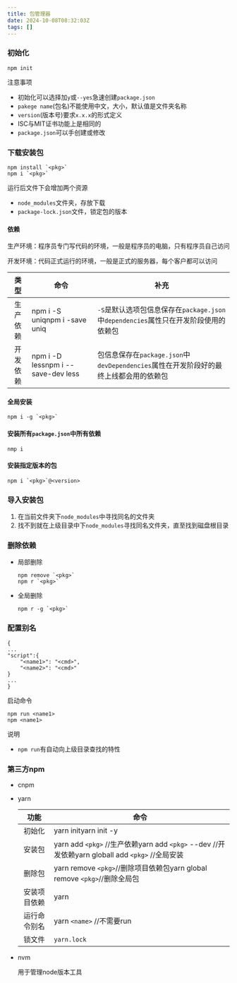 ```yaml
---
title: 包管理器
date: 2024-10-08T08:32:03Z
tags: []
---
```


### 初始化

```node
npm init
```

注意事项

* 初始化可以选择加`y`​或`--yes`​急速创建`package.json`​
* ​`pakege name`​(包名)不能使用中文，大小，默认值是文件夹名称
* ​`version`​(版本号)要求`x.x.x`​的形式定义
* ISC与MIT证书功能上是相同的
* ​`package.json`​可以手创建或修改

### 下载安装包

```node
npm install `<pkg>`
npm i `<pkg>`
```

运行后文件下会增加两个资源

* ​`node_modules`​文件夹，存放下载
* ​`package-lock.json`​文件，锁定包的版本

#### 依赖

生产环境：程序员专门写代码的环境，一般是程序员的电脑，只有程序员自己访问

开发环境：代码正式运行的环境，一般是正式的服务器，每个客户都可以访问

|类型|命令|补充|
| :--------: | --------------------------------------| ------------------------------------------------------------------|
|生产依赖|npm i -S uniqnpm i -save uniq|​`-S`​是默认选项包信息保存在`package.json`​中`dependencies`​属性只在开发阶段使用的依赖包|
|开发依赖|npm i -D lessnpm i --save-dev less|包信息保存在`package.json`​中`devDependencies`​属性在开发阶段好的最终上线都会用的依赖包|

#### 全局安装

```node
npm i -g `<pkg>`
```

#### 安装所有`package.json`​中所有依赖

```node
nmp i
```

#### 安装指定版本的包

```node
npm i `<pkg>`@<version>
```

### 导入安装包

1. 在当前文件夹下`node_modules`​中寻找同名的文件夹
2. 找不到就在上级目录中下`node_modules`​寻找同名文件夹，直至找到磁盘根目录

### 删除依赖

* 局部删除

  ```node
  npm remove `<pkg>`
  npm r `<pkg>`
  ```

* 全局删除

  ```node
  npm r -g `<pkg>`
  ```

### 配置别名

```node
{
...
"script":{
    "<name1>": "<cmd>",
    "<name2>": "<cmd>"
}
...
}
```

启动命令

```node
npm run <name1>
npm <name1>
```

说明

* ​`npm run`​有自动向上级目录查找的特性

### 第三方npm

* cnpm
* yarn

  |功能|命令|
  | :------------: | -----------------------------------------------------------------------------------------------|
  |初始化|yarn inityarn init -y|
  |安装包|yarn add `<pkg>` //生产依赖yarn add `<pkg>` --dev //开发依赖yarn globall add `<pkg>` //全局安装|
  |删除包|yarn remove `<pkg>`//删除项目依赖包yarn global remove `<pkg>`//删除全局包|
  |安装项目依赖|yarn|
  |运行命令别名|yarn `<name>` //不需要run|
  |锁文件|​`yarn.lock`​|
  
* nvm

  用于管理node版本工具

‍
